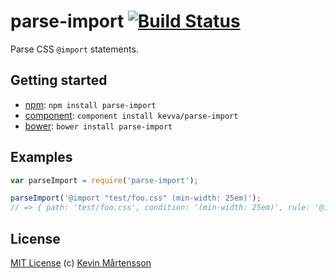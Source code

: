 # parse-import [![Build Status](https://travis-ci.org/kevva/parse-import.png?branch=master)](http://travis-ci.org/kevva/parse-import)

Parse CSS `@import` statements.

## Getting started

* [npm](https://npmjs.org/package/parse-import): `npm install parse-import`
* [component](https://github.com/component/component): `component install kevva/parse-import`
* [bower](http://bower.io): `bower install parse-import`

## Examples

```js
var parseImport = require('parse-import');

parseImport('@import "test/foo.css" (min-width: 25em)');
// => { path: 'test/foo.css', condition: '(min-width: 25em)', rule: '@import "test/foo.css" (min-width: 25em)' }
```

## License

[MIT License](http://en.wikipedia.org/wiki/MIT_License) (c) [Kevin Mårtensson](https://github.com/kevva)
